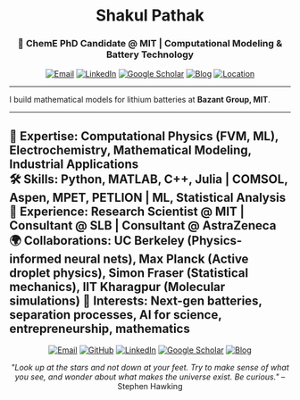 <div align="center">

# Shakul Pathak

### 🔬 ChemE PhD Candidate @ MIT | Computational Modeling & Battery Technology

[![Email](https://img.shields.io/badge/Email-shakulp@mit.edu-blue?style=flat-square&logo=gmail)](mailto:shakulp@mit.edu)
[![LinkedIn](https://img.shields.io/badge/LinkedIn-Connect-blue?style=flat-square&logo=linkedin)](https://linkedin.com/in/shakul-pathak)
[![Google Scholar](https://img.shields.io/badge/Google_Scholar-Citations-green?style=flat-square&logo=google-scholar)](https://scholar.google.com/citations?hl=en&user=6gel9QYAAAAJ&view_op=list_works&sortby=pubdate)
[![Blog](https://img.shields.io/badge/Blog-Math_for_Fun-purple?style=flat-square&logo=rss)](https://oscuro-phoenix.github.io/math-for-fun/)
[![Location](https://img.shields.io/badge/Location-Cambridge,_MA-red?style=flat-square&logo=location-dot)](https://maps.google.com/?q=Cambridge,MA)

---

</div>

I build mathematical models for lithium batteries at **Bazant Group, MIT**. 

---
**🔬 Expertise**: Computational Physics (FVM, ML), Electrochemistry, Mathematical Modeling, Industrial Applications  
**🛠️ Skills**: Python, MATLAB, C++, Julia | COMSOL, Aspen, MPET, PETLION | ML, Statistical Analysis  
**💼 Experience**: Research Scientist @ MIT | Consultant @ SLB | Consultant @ AstraZeneca  
**🌍 Collaborations**: UC Berkeley (Physics-informed neural nets), Max Planck (Active droplet physics), Simon Fraser (Statistical mechanics), IIT Kharagpur (Molecular simulations)
**🌟 Interests**: Next-gen batteries, separation processes, AI for science, entrepreneurship, mathematics  
---

<div align="center">

[![Email](https://img.shields.io/badge/Email-shakulp@mit.edu-blue?style=for-the-badge&logo=gmail)](mailto:shakulp@mit.edu)
[![GitHub](https://img.shields.io/badge/GitHub-@oscuro--phoenix-black?style=for-the-badge&logo=github)](https://github.com/oscuro-phoenix)
[![LinkedIn](https://img.shields.io/badge/LinkedIn-Connect-blue?style=for-the-badge&logo=linkedin)](https://linkedin.com/in/shakul-pathak)
[![Google Scholar](https://img.shields.io/badge/Google_Scholar-Citations-green?style=for-the-badge&logo=google-scholar)](https://scholar.google.com/citations?hl=en&user=6gel9QYAAAAJ&view_op=list_works&sortby=pubdate)
[![Blog](https://img.shields.io/badge/Blog-Math_for_Fun-purple?style=for-the-badge&logo=rss)](https://oscuro-phoenix.github.io/math-for-fun/)

*"Look up at the stars and not down at your feet. Try to make sense of what you see, and wonder about what makes the universe exist. Be curious."* – Stephen Hawking

</div>



